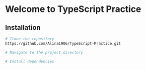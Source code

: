 # Welcome to TypeScript Practice

## **Installation**

```bash
# Clone the repository
https://github.com/Alina1906/TypeScript-Practice.git

# Navigate to the project directory

# Install dependencies
```
